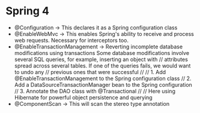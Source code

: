 Spring 4
========
- @Configuration -> This declares it as a Spring configuration class
- @EnableWebMvc -> This enables Spring's ability to receive and process web requests. Necessary for interceptors too.
- @EnableTransactionManagement ->  Reverting incomplete database modifications using transactions
                                  Some database modifications involve several SQL queries, for example, inserting an object with
							 // attributes spread across several tables. If one of the queries fails, we would want to undo any
							 // previous ones that were successful
							 //
							 // 1. Add @EnableTransactionManagement to the Spring configuration class
							 // 2. Add a DataSourceTransactionManager bean to the Spring configuration
							 // 3. Annotate the DAO class with @Transactional
							 //
							 // Here using Hibernate for powerful object persistence and querying
- @ComponentScan -> This will scan the stereo type annotation
